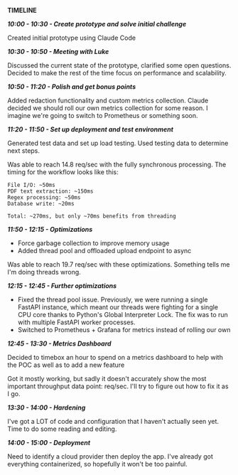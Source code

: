 **TIMELINE**

***10:00 - 10:30 - Create prototype and solve initial challenge***

Created initial prototype using Claude Code

***10:30 - 10:50 - Meeting with Luke***

Discussed the current state of the prototype, clarified some open questions. Decided to make the rest of the time focus on performance and scalability.

***10:50 - 11:20 - Polish and get bonus points***

Added redaction functionality and custom metrics collection. Claude decided we should roll our own metrics collection for some reason. I imagine we're going to switch to Prometheus or something soon.

***11:20 - 11:50 - Set up deployment and test environment*** 

Generated test data and set up load testing. Used testing data to determine next steps.

Was able to reach 14.8 req/sec with the fully synchronous processing. The timing for the workflow looks like this:

```
File I/O: ~50ms 
PDF text extraction: ~150ms
Regex processing: ~50ms
Database write: ~20ms

Total: ~270ms, but only ~70ms benefits from threading
```

***11:50 - 12:15 - Optimizations***

* Force garbage collection to improve memory usage
* Added thread pool and offloaded upload endpoint to async

Was able to reach 19.7 req/sec with these optimizations. Something tells me I'm doing threads wrong.

***12:15 - 12:45 - Further optimizations***

* Fixed the thread pool issue. Previously, we were running a single FastAPI instance, which meant our threads were fighting for a single CPU core thanks to Python's Global Interpreter Lock. The fix was to run with multiple FastAPI worker processes.
* Switched to Prometheus + Grafana for metrics instead of rolling our own

***12:45 - 13:30 - Metrics Dashboard***

Decided to timebox an hour to spend on a metrics dashboard to help with the POC as well as to add a new feature

Got it mostly working, but sadly it doesn't accurately show the most important throughput data point: req/sec. I'll try to figure out how to fix it as I go.

***13:30 - 14:00 - Hardening***

I've got a LOT of code and configuration that I haven't actually seen yet. Time to do some reading and editing.

***14:00 - 15:00 - Deployment***

Need to identify a cloud provider then deploy the app. I've already got everything containerized, so hopefully it won't be too painful.

